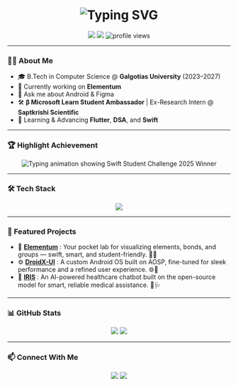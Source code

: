 <!-- Typing Animation Title -->
<h1 align="center">
  <img src="https://readme-typing-svg.demolab.com?font=Fira+Code&size=28&pause=1000&center=true&vCenter=true&multiline=true&width=800&height=80&lines=Hi+I'm+Nalinish+Ranjan;Android+Developer+%7C+Open+Source+Enthusiast" alt="Typing SVG" />
</h1>

<p align="center">
  <a href="https://linkedin.com/in/nranjan17"><img src="https://img.shields.io/badge/LinkedIn-nranjan17-blue?style=flat&logo=linkedin" /></a>
  <a href="mailto:nalinishranjan05@gmail.com"><img src="https://img.shields.io/badge/Email-nalinishranjan05@gmail.com-red?style=flat&logo=gmail" /></a>
  <img src="https://komarev.com/ghpvc/?username=NRanjan-17&style=flat-square&color=blue" alt="profile views" />
</p>

---

### 👨‍💻 About Me

- 🎓 B.Tech in Computer Science @ **Galgotias University** (2023–2027)
- 🔭 Currently working on **Elementum**
- 💬 Ask me about Android & Figma
- 🛠️ **β Microsoft Learn Student Ambassador** | Ex-Research Intern @ **Saptkrishi Scientific**
- 🌱 Learning & Advancing **Flutter**, **DSA**, and **Swift**

---

### 🏆 Highlight Achievement

<p align="center">
  <img src="https://readme-typing-svg.demolab.com?font=Fira+Code&size=24&pause=1000&center=true&vCenter=true&width=700&lines=Swift+Student+Challenge+2025+Winner+%F0%9F%8F%86" alt="Typing animation showing Swift Student Challenge 2025 Winner" />
</p>

---

### 🛠 Tech Stack

<p align="center">
  <img src="https://skillicons.dev/icons?i=androidstudio,swift,java,python,git,github,mysql,linux,figma" />
</p>

---

### 🚀 Featured Projects

- 📱 **[Elementum](https://github.com/NRanjan-17/Elementum.git)** : Your pocket lab for visualizing elements, bonds, and groups — swift, smart, and student-friendly. 🧪✨
- ⚙️ **[DroidX-UI](https://github.com/DroidX-UI/)** : A custom Android OS built on AOSP, fine-tuned for sleek performance and a refined user experience. ⚙️📱
- 🤖 **[IRIS](https://github.com/NRanjan-17/IRIS)** : An AI-powered healthcare chatbot built on the open-source model for smart, reliable medical assistance. 🤖🩺

---

### 📊 GitHub Stats

<p align="center">
  <img src="https://github-readme-stats.vercel.app/api?username=NRanjan-17&show_icons=true&theme=tokyonight&hide_border=true"  />
  <img src="https://github-readme-streak-stats.herokuapp.com/?user=NRanjan-17&theme=tokyonight&hide_border=true"  />
</p>

---

### 📫 Connect With Me

<p align="center">
  <a href="https://linkedin.com/in/nranjan17"><img src="https://img.shields.io/badge/LinkedIn-nranjan17-blue?style=for-the-badge&logo=linkedin" /></a>
  <a href="mailto:nalinishranjan05@gmail.com"><img src="https://img.shields.io/badge/Gmail-nalinishranjan05@gmail.com-red?style=for-the-badge&logo=gmail" /></a>
</p>
